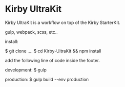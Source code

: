 # Kirby UltraKit

Kirby UltraKit is a workflow on top of the Kirby StarterKit.

gulp, webpack, scss, etc..

install:

$ git clone ....
$ cd Kirby-UltraKit && npm install

add the following line of code inside the footer.

<?php echo js('assets/js/main.js') ?>

development:
$ gulp

production:
$ gulp build --env production
